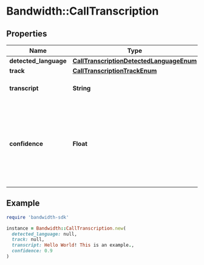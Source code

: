 # Bandwidth::CallTranscription

## Properties

| Name | Type | Description | Notes |
| ---- | ---- | ----------- | ----- |
| **detected_language** | [**CallTranscriptionDetectedLanguageEnum**](CallTranscriptionDetectedLanguageEnum.md) |  | [optional] |
| **track** | [**CallTranscriptionTrackEnum**](CallTranscriptionTrackEnum.md) |  | [optional] |
| **transcript** | **String** | The transcription itself. | [optional] |
| **confidence** | **Float** | How confident the transcription engine was in transcribing the associated audio (from &#x60;0&#x60; to &#x60;1&#x60;). | [optional] |

## Example

```ruby
require 'bandwidth-sdk'

instance = Bandwidth::CallTranscription.new(
  detected_language: null,
  track: null,
  transcript: Hello World! This is an example.,
  confidence: 0.9
)
```

